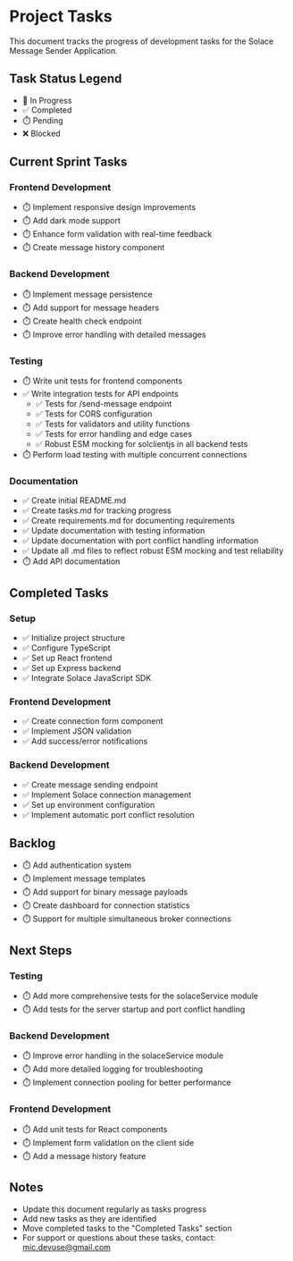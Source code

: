 # Project Tasks

This document tracks the progress of development tasks for the Solace Message Sender Application.

## Task Status Legend
- 🔄 In Progress
- ✅ Completed
- ⏱️ Pending
- ❌ Blocked

## Current Sprint Tasks

### Frontend Development
- ⏱️ Implement responsive design improvements
- ⏱️ Add dark mode support
- ⏱️ Enhance form validation with real-time feedback
- ⏱️ Create message history component

### Backend Development
- ⏱️ Implement message persistence
- ⏱️ Add support for message headers
- ⏱️ Create health check endpoint
- ⏱️ Improve error handling with detailed messages

### Testing
- ⏱️ Write unit tests for frontend components
- ✅ Write integration tests for API endpoints
  - ✅ Tests for /send-message endpoint
  - ✅ Tests for CORS configuration
  - ✅ Tests for validators and utility functions
  - ✅ Tests for error handling and edge cases
  - ✅ Robust ESM mocking for solclientjs in all backend tests
- ⏱️ Perform load testing with multiple concurrent connections

### Documentation
- ✅ Create initial README.md
- ✅ Create tasks.md for tracking progress
- ✅ Create requirements.md for documenting requirements
- ✅ Update documentation with testing information
- ✅ Update documentation with port conflict handling information
- ✅ Update all .md files to reflect robust ESM mocking and test reliability
- ⏱️ Add API documentation

## Completed Tasks

### Setup
- ✅ Initialize project structure
- ✅ Configure TypeScript
- ✅ Set up React frontend
- ✅ Set up Express backend
- ✅ Integrate Solace JavaScript SDK

### Frontend Development
- ✅ Create connection form component
- ✅ Implement JSON validation
- ✅ Add success/error notifications

### Backend Development
- ✅ Create message sending endpoint
- ✅ Implement Solace connection management
- ✅ Set up environment configuration
- ✅ Implement automatic port conflict resolution

## Backlog
- ⏱️ Add authentication system
- ⏱️ Implement message templates
- ⏱️ Add support for binary message payloads
- ⏱️ Create dashboard for connection statistics
- ⏱️ Support for multiple simultaneous broker connections

## Next Steps

### Testing
- ⏱️ Add more comprehensive tests for the solaceService module
- ⏱️ Add tests for the server startup and port conflict handling

### Backend Development
- ⏱️ Improve error handling in the solaceService module
- ⏱️ Add more detailed logging for troubleshooting
- ⏱️ Implement connection pooling for better performance

### Frontend Development
- ⏱️ Add unit tests for React components
- ⏱️ Implement form validation on the client side
- ⏱️ Add a message history feature

## Notes
- Update this document regularly as tasks progress
- Add new tasks as they are identified
- Move completed tasks to the "Completed Tasks" section
- For support or questions about these tasks, contact: mic.devuse@gmail.com
